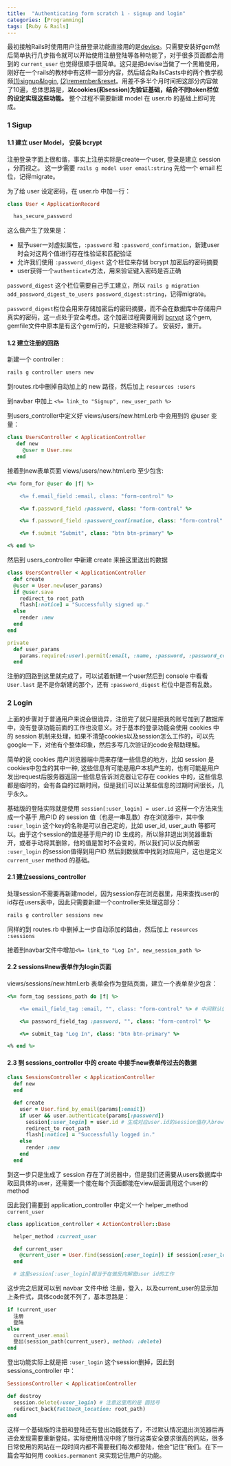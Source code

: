 ```yaml
---
title:  "Authenticating form scratch 1 - signup and login"
categories: [Programming]
tags: [Ruby & Rails]
---
```


最初接触Rails时使用用户注册登录功能直接用的是[devise](https://github.com/plataformatec/devise)。只需要安装好gem然后简单执行几步指令就可以开始使用注册登陆等各种功能了，对于很多页面都会用到的 `current_user` 也觉得很顺手很简单。这只是把devise当做了一个黑箱使用，刚好在一个rails的教材中有这样一部分内容，然后结合RailsCasts中的两个教学视频[(1)signup&login](http://railscasts.com/episodes/250-authentication-from-scratch-revised), [(2)remember&reset](http://railscasts.com/episodes/274-remember-me-reset-password)。用差不多半个月时间把这部分内容做了10遍，总体思路是，**以cookies(和session)为验证基础，结合不同token栏位的设定实现这些功能。** 整个过程不需要新建 model 在 user.rb 的基础上即可完成。

### 1 Sigup
#### 1.1 建立 user Model， 安装 bcrypt
注册登录字面上很和谐，事实上注册实际是create一个user, 登录是建立 session ，分而视之。
这一步需要 `rails g model user email:string` 先给一个 email 栏位，记得migrate。

为了给 user 设定密码，在 user.rb 中加一行：
```ruby
class User < ApplicationRecord

  has_secure_password

```

这么做产生了效果是：
- 赋予user一对虚拟属性，`:password` 和 `:password_confirmation`，新建user时会对这两个值进行存在性验证和匹配验证
- 允许我们使用 `:password_digest` 这个栏位来存储 bcrypt 加密后的密码摘要
- user获得一个`authenticate`方法，用来验证键入密码是否正确

`password_digest` 这个栏位需要自己手工建立，所以 `rails g migration add_password_digest_to_users password_digest:string`，记得migrate。

`password_digest`栏位会用来存储加密后的密码摘要，而不会在数据库中存储用户真实的密码，这一点处于安全考虑。这个加密过程需要用到 [bcrypt](https://github.com/codahale/bcrypt-ruby) 这个gem, gemfile文件中原本是有这个gem行的，只是被注释掉了。 安装好，重开。

#### 1.2 建立注册的回路

新建一个 controller :
```ruby
rails g controller users new
```
到routes.rb中删掉自动加上的 new 路径，然后加上 `resources :users`

到navbar 中加上 `<%= link_to "Signup", new_user_path %>`

到users_controller中定义好 views/users/new.html.erb 中会用到的 @user 变量：
```ruby
class UsersController < ApplicationController
   def new
     @user = User.new
   end
```

接着到new表单页面 views/users/new.html.erb 至少包含:
```ruby
<%= form_for @user do |f| %>

    <%= f.email_field :email, class: "form-control" %>

    <%= f.password_field :password, class: "form-control" %>

    <%= f.password_field :password_confirmation, class: "form-control" %>

    <%= f.submit "Submit", class: "btn btn-primary" %>

<% end %>
```

然后到 users_controller 中新建 create 来接这里送出的数据

```ruby
class UsersController < ApplicationController
  def create
  @user = User.new(user_params)
  if @user.save
    redirect_to root_path
    flash[:notice] = "Successfully signed up."
  else
    render :new
  end
end

private
  def user_params
    params.require(:user).permit(:email, :name, :password, :password_confirmation)
  end
```

注册的回路到这里就完成了，可以试着新建一个user然后到 console 中看看 `User.last` 是不是你新建的那个，还有 `:password_digest` 栏位中是否有乱数。

### 2 Login

上面的步骤对于普通用户来说会很诡异，注册完了就只是把我的账号加到了数据库中，没有登录功能前面的工作也没意义。对于基本的登录功能会使用 cookies 中的 session 机制来处理，如果不清楚cookies以及session怎么工作的，可以先google一下，对他有个整体印象，然后多写几次验证的code会帮助理解。

简单的说 cookies 用户浏览器端中用来存储一些信息的地方，比如 session 是cookies中包含的其中一种, 这些信息有可能是用户本机产生的，也有可能是用户发出request后服务器返回一些信息告诉浏览器让它存在 cookies 中的，这些信息都是临时的，会有各自的过期时间，但是我们可以让某些信息的过期时间很长，几乎永久。

基础版的登陆实际就是使用 `session[:user_login] = user.id` 这样一个方法来生成一个基于 用户ID 的 session 值（也是一串乱数）存在浏览器中，其中像 `:user_login` 这个key的名称是可以自己定的，比如 user_id, user_auth 等都可以。由于这个session的值是基于用户的 ID 生成的，所以除非退出浏览器重新开，或者手动将其删除，他的值是暂时不会变的，所以我们可以反向解密 `:user_login` 的session值得到用户ID 然后到数据库中找到对应用户，这也是定义 `current_user`  method 的基础。

#### 2.1 建立sessions_controller
处理session不需要再新建model，因为session存在浏览器里，用来查找user的id存在users表中，因此只需要新建一个controller来处理这部分：

```ruby
rails g controller sessions new
```

同样的到 routes.rb 中删掉上一步自动添加的路由，然后加上 `resources :sessions`

接着到navbar文件中增加`<%= link_to "Log In", new_session_path %>`

#### 2.2 sessions#new表单作为login页面

views/sessions/new.html.erb 表单会作为登陆页面，建立一个表单至少包含：
```ruby
<%= form_tag sessions_path do |f| %>

    <%= email_field_tag :email, "", class: "form-control" %> # 中间默认值那里需要一个空值占位符

    <%= password_field_tag :password, "", class: "form-control" %>

    <%= submit_tag "Log In", class: "btn btn-primary" %>

<% end %>
```

#### 2.3 到 sessions_controller 中的 create 中接手new表单传过去的数据

```ruby
class SessionsController < ApplicationController
  def new
  end

  def create
    user = User.find_by_email(params[:email])
    if user && user.authenticate(params[:password])
      session[:user_login] = user.id # 生成对应user.id的session值存入browser
      redirect_to root_path
      flash[:notice] = "Successfully logged in."
    else
      render :new
    end
  end
```

到这一步只是生成了 session 存在了浏览器中，但是我们还需要从users数据库中取回具体的user，还需要一个能在每个页面都能在view层面调用这个user的method

因此我们需要到 application_controller 中定义一个 helper_method `current_user`

```ruby
class application_controller < ActionController::Base

  helper_method :current_user

  def current_user
    @current_user = User.find(session[:user_login]) if session[:user_login]
  end

  # 这里session[:user_login]相当于在做反向解密user id的工作
```

这步完之后就可以到 navbar 文件中给 注册，登入，以及current_user的显示加上条件式，具体code就不列了，基本思路是：
```ruby
if !current_user
  注册
  登陆
else
  current_user.email
  登出(session_path(current_user), method: :delete)
end
```

登出功能实际上就是把 `:user_login` 这个session删掉，因此到 sessions_controller 中：

```ruby
SessionsController < ApplicationController

def destroy
  session.delete(:user_login) # 注意这里用的是 圆括号
  redirect_back(fallback_location: root_path)
end
```

这样一个基础版的注册和登陆还有登出功能就有了，不过默认情况退出浏览器后再进会发现需要重新登陆，实际使用情况中除了银行这类安全要求很高的网站，很多日常使用的网站在一段时间内都不需要我们每次都登陆，他会“记住”我们。在下一篇会写如何用 `cookies.permanent` 来实现记住用户的功能。
